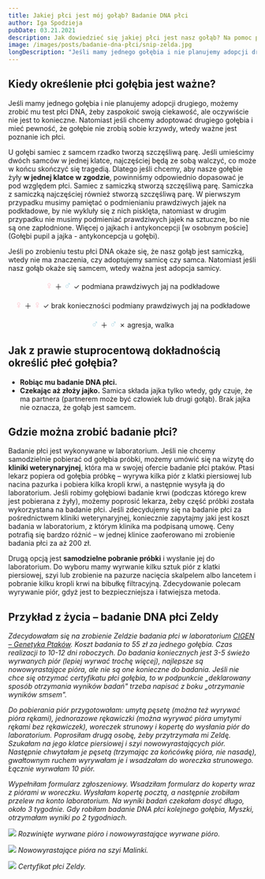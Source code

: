 ```yaml
---
title: Jakiej płci jest mój gołąb? Badanie DNA płci
author: Iga Spodzieja
pubDate: 03.21.2021
description: Jak dowiedzieć się jakiej płci jest nasz gołąb? Na pomoc przychodzi badanie płci DNA.
image: /images/posts/badanie-dna-płci/snip-zelda.jpg
longDescription: "Jeśli mamy jednego gołębia i nie planujemy adopcji drugiego, możemy zrobić mu test płci DNA, żeby zaspokoić swoją ciekawość, ale oczywiście nie jest to konieczne. Natomiast jeśli chcemy adoptować drugiego gołębia i mieć pewność, że gołębie nie zrobią sobie krzywdy, wtedy ważne jest poznanie ich płci."
---
```


## Kiedy określenie płci gołębia jest ważne?

Jeśli mamy jednego gołębia i nie planujemy adopcji drugiego, możemy zrobić mu test płci DNA, żeby zaspokoić swoją ciekawość, ale oczywiście nie jest to konieczne. Natomiast jeśli chcemy adoptować drugiego gołębia i mieć pewność, że gołębie nie zrobią sobie krzywdy, wtedy ważne jest poznanie ich płci. 

U gołębi samiec z samcem rzadko tworzą szczęśliwą parę. Jeśli umieścimy dwóch samców w jednej klatce, najczęściej będą ze sobą walczyć, co może w końcu skończyć się tragedią. Dlatego jeśli chcemy, aby nasze gołębie żyły **w jednej klatce w zgodzie**, powinniśmy odpowiednio dopasować je pod względem płci. Samiec z samiczką stworzą szczęśliwą parę. Samiczka z samiczką najczęściej również stworzą szczęśliwą parę. W pierwszym przypadku musimy pamiętać o podmienianiu prawdziwych jajek na podkładowe, by nie wykluły się z nich pisklęta, natomiast w drugim przypadku nie musimy podmieniać prawdziwych jajek na sztuczne, bo nie są one zapłodnione. Więcej o jajkach i antykoncepcji [w osobnym poście](Gołębi pupil a jajka - antykoncepcja u gołębi).

Jeśli po zrobieniu testu płci DNA okaże się, że nasz gołąb jest samiczką, wtedy nie ma znaczenia, czy adoptujemy samicę czy samca. Natomiast jeśli nasz gołąb okaże się samcem, wtedy ważna jest adopcja samicy. 

<center><p><span style="color:pink;font-size: 150%">♀</span> ＋ <span style="color:lightblue;font-size: 150%">♂</span> ✓ podmiana prawdziwych jaj na podkładowe</p></center> 
<center><p><span style="color:pink;font-size: 150%">♀</span> ＋ <span style="color:pink;font-size: 150%">♀</span> ✓ brak konieczności podmiany prawdziwych jaj na podkładowe</p></center>
<center><p><span style="color:lightblue;font-size: 150%">♂</span> ＋ <span style="color:lightblue;font-size: 150%">♂</span> ✗ agresja, walka</p></center>

## Jak z prawie stuprocentową dokładnością określić płeć gołębia?
- **Robiąc mu badanie DNA płci.**
- **Czekając aż złoży jajko.** Samica składa jajka tylko wtedy, gdy czuje, że ma partnera (partnerem może być człowiek lub drugi gołąb). Brak jajka nie oznacza, że gołąb jest samcem.

## Gdzie można zrobić badanie płci?

Badanie płci jest wykonywane w laboratorium. Jeśli nie chcemy samodzielnie pobierać od gołębia próbki, możemy umówić się na wizytę do **kliniki weterynaryjnej**, która ma w swojej ofercie badanie płci ptaków. Ptasi lekarz popiera od gołębia próbkę – wyrywa kilka piór z klatki piersiowej lub nacina pazurka i pobiera kilka kropli krwi, a następnie wysyła ją do laboratorium. Jeśli robimy gołębiowi badanie krwi (podczas którego krew jest pobierana z żyły), możemy poprosić lekarza, żeby część próbki została wykorzystana na badanie płci. Jeśli zdecydujemy się na badanie płci za pośrednictwem kliniki weterynaryjnej, koniecznie zapytajmy jaki jest koszt badania w laboratorium, z którym klinika ma podpisaną umowę. Ceny potrafią się bardzo różnić – w jednej klinice zaoferowano mi zrobienie badania płci za aż 200 zł.

Drugą opcją jest **samodzielne pobranie próbki** i wysłanie jej do laboratorium. Do wyboru mamy wyrwanie kilku sztuk piór z klatki piersiowej, szyi lub zrobienie na pazurze nacięcia skalpelem albo lancetem i pobranie kilku kropli krwi na bibułkę filtracyjną. Zdecydowanie polecam wyrywanie piór, gdyż jest to bezpieczniejsza i łatwiejsza metoda.

## Przykład z życia – badanie DNA płci Zeldy

*Zdecydowałam się na zrobienie Zeldzie badania płci w laboratorium [CIGEN – Genetyka Ptaków](http://www.genetykaptakow.pl/). Koszt badania to 55 zł za jednego gołębia. Czas realizacji to 10-12 dni roboczych. Do badania koniecznych jest 3-5 świeżo wyrwanych piór (lepiej wyrwać trochę więcej), najlepsze są nowowyrastające pióra, ale nie są one konieczne do badania. Jeśli nie chce się otrzymać certyfikatu płci gołębia, to w podpunkcie „deklarowany sposób otrzymania wyników badań" trzeba napisać z boku „otrzymanie wyników smsem".*

*Do pobierania piór przygotowałam: umytą pęsetę (można też wyrywać pióra rękami), jednorazowe rękawiczki (można wyrywać pióra umytymi rękami bez rękawiczek), woreczek strunowy i kopertę do wysłania piór do laboratorium. Poprosiłam drugą osobę, żeby przytrzymała mi Zeldę. Szukałam na jego klatce piersiowej i szyi nowowyrastających piór. Następnie chwytałam je pęsetą (trzymając za końcówkę pióra, nie nasadę), gwałtownym ruchem wyrywałam je i wsadzałam do woreczka strunowego. Łącznie wyrwałam 10 piór.*

*Wypełniłam formularz zgłoszeniowy. Wsadziłam formularz do koperty wraz z piórami w woreczku. Wysłałam kopertę pocztą, a następnie zrobiłam przelew na konto laboratorium. Na wyniki badań czekałam dosyć długo, około 3 tygodnie. Gdy robiłam badanie DNA płci kolejnego gołębia, Myszki, otrzymałam wyniki po 2 tygodniach.*

![](/images/posts/badanie-dna-płci/pióra.jpg)
*Rozwinięte wyrwane pióro i nowowyrastające wyrwane pióro.*

![](/images/posts/badanie-dna-płci/nowe-pióra.jpg)
*Nowowyrastające pióra na szyi Malinki.*

![](/images/posts/badanie-dna-płci/certyfikat.jpg)
*Certyfikat płci Zeldy.*